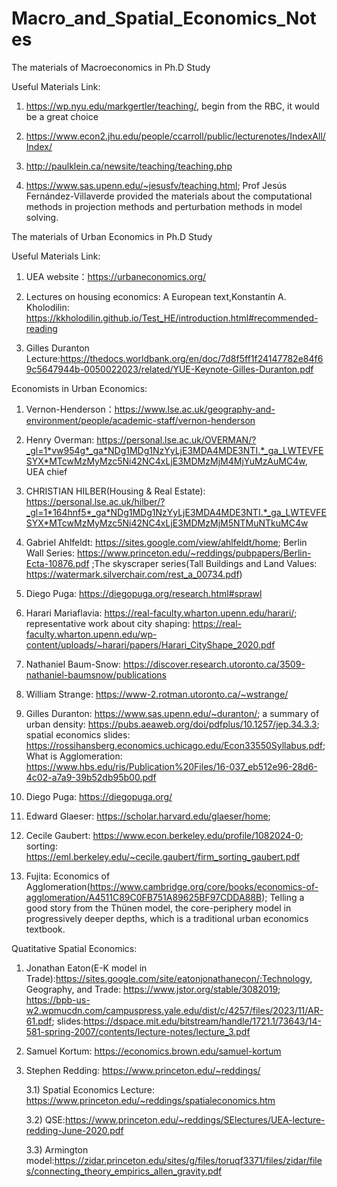 # Macro_and_Spatial_Economics_Notes
The materials of Macroeconomics in Ph.D Study

Useful Materials Link:

1) https://wp.nyu.edu/markgertler/teaching/, begin from the RBC, it would be a great choice

2) https://www.econ2.jhu.edu/people/ccarroll/public/lecturenotes/IndexAll/Index/

3) http://paulklein.ca/newsite/teaching/teaching.php

4) https://www.sas.upenn.edu/~jesusfv/teaching.html; Prof Jesús Fernández-Villaverde provided the materials about the computational methods in projection methods and perturbation methods in model solving.

The materials of Urban Economics in Ph.D Study

Useful Materials Link:

1) UEA website：https://urbaneconomics.org/

2) Lectures on housing economics: A European text,Konstantin A. Kholodilin: https://kkholodilin.github.io/Test_HE/introduction.html#recommended-reading

3) Gilles Duranton Lecture:https://thedocs.worldbank.org/en/doc/7d8f5ff1f24147782e84f69c5647944b-0050022023/related/YUE-Keynote-Gilles-Duranton.pdf

Economists in Urban Economics:

1) Vernon-Henderson：https://www.lse.ac.uk/geography-and-environment/people/academic-staff/vernon-henderson
   
2) Henry Overman: https://personal.lse.ac.uk/OVERMAN/?_gl=1*vw954g*_ga*NDg1MDg1NzYyLjE3MDA4MDE3NTI.*_ga_LWTEVFESYX*MTcwMzMyMzc5Ni42NC4xLjE3MDMzMjM4MjYuMzAuMC4w, UEA chief
   
3) CHRISTIAN HILBER(Housing & Real Estate): https://personal.lse.ac.uk/hilber/?_gl=1*164hnf5*_ga*NDg1MDg1NzYyLjE3MDA4MDE3NTI.*_ga_LWTEVFESYX*MTcwMzMyMzc5Ni42NC4xLjE3MDMzMjM5NTMuNTkuMC4w

4) Gabriel Ahlfeldt: https://sites.google.com/view/ahlfeldt/home; Berlin Wall Series: https://www.princeton.edu/~reddings/pubpapers/Berlin-Ecta-10876.pdf ;The skyscraper series(Tall Buildings and Land Values: https://watermark.silverchair.com/rest_a_00734.pdf)

5) Diego Puga: https://diegopuga.org/research.html#sprawl

6) Harari Mariaflavia: https://real-faculty.wharton.upenn.edu/harari/; representative work about city shaping: https://real-faculty.wharton.upenn.edu/wp-content/uploads/~harari/papers/Harari_CityShape_2020.pdf

7) Nathaniel Baum-Snow: https://discover.research.utoronto.ca/3509-nathaniel-baumsnow/publications

8) William Strange: https://www-2.rotman.utoronto.ca/~wstrange/

9) Gilles Duranton: https://www.sas.upenn.edu/~duranton/; a summary of urban density: https://pubs.aeaweb.org/doi/pdfplus/10.1257/jep.34.3.3; spatial economics slides: https://rossihansberg.economics.uchicago.edu/Econ33550Syllabus.pdf; What is Agglomeration: https://www.hbs.edu/ris/Publication%20Files/16-037_eb512e96-28d6-4c02-a7a9-39b52db95b00.pdf

10) Diego Puga: https://diegopuga.org/

11) Edward Glaeser: https://scholar.harvard.edu/glaeser/home; 

12) Cecile Gaubert: https://www.econ.berkeley.edu/profile/1082024-0; sorting: https://eml.berkeley.edu/~cecile.gaubert/firm_sorting_gaubert.pdf

13) Fujita: Economics of Agglomeration(https://www.cambridge.org/core/books/economics-of-agglomeration/A4511C89C0FB751A89625BF97CDDA88B); Telling a good story from the Thünen model, the core-periphery model in progressively deeper depths, which is a traditional urban economics textbook.
    
Quatitative Spatial Economics:

1) Jonathan Eaton(E-K model in Trade):https://sites.google.com/site/eatonjonathanecon/;Technology, Geography, and Trade: https://www.jstor.org/stable/3082019; https://bpb-us-w2.wpmucdn.com/campuspress.yale.edu/dist/c/4257/files/2023/11/AR-61.pdf; slides:https://dspace.mit.edu/bitstream/handle/1721.1/73643/14-581-spring-2007/contents/lecture-notes/lecture_3.pdf

2) Samuel Kortum: https://economics.brown.edu/samuel-kortum

3) Stephen Redding: https://www.princeton.edu/~reddings/
   
   3.1) Spatial Economics Lecture: https://www.princeton.edu/~reddings/spatialeconomics.htm

   3.2) QSE:https://www.princeton.edu/~reddings/SElectures/UEA-lecture-redding-June-2020.pdf

   3.3) Armington model:https://zidar.princeton.edu/sites/g/files/toruqf3371/files/zidar/files/connecting_theory_empirics_allen_gravity.pdf